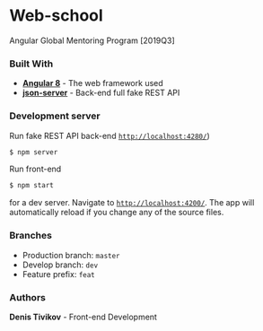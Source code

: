 # Web-school
Angular Global Mentoring Program [2019Q3]
### Built With
 - **[Angular 8](https://nodejs.org/)** - The web framework used
 - **[json-server](https://jsonplaceholder.typicode.com/)** - Back-end full fake REST API
### Development server
Run fake REST API back-end [`http://localhost:4280/`](http://localhost:4280/))
 ```sh
$ npm server
```
Run front-end
 ```sh
$ npm start
```

for a dev server. Navigate to [`http://localhost:4200/`](http://localhost:4200/). The app will automatically reload if you change any of the source files.
### Branches
 - Production branch: `master`
 - Develop branch: `dev`
 - Feature prefix: `feat`
### Authors
**Denis Tivikov** - Front-end Development
